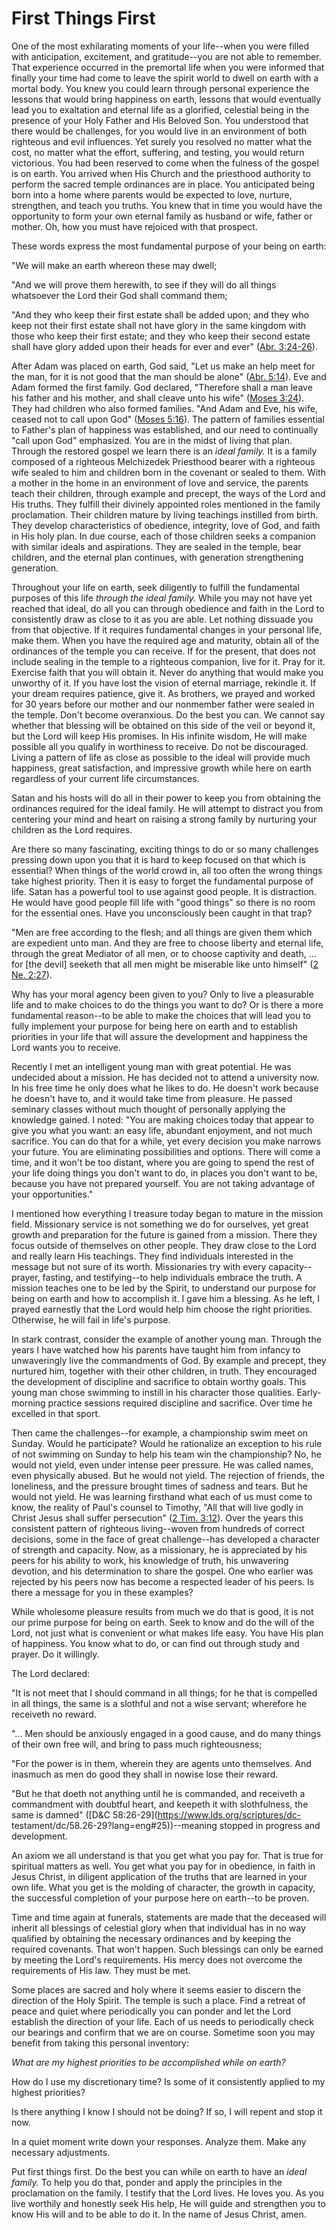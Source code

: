 # First Things First

One of the most exhilarating moments of your life--when you were filled with
anticipation, excitement, and gratitude--you are not able to remember. That
experience occurred in the premortal life when you were informed that finally
your time had come to leave the spirit world to dwell on earth with a mortal
body. You knew you could learn through personal experience the lessons that
would bring happiness on earth, lessons that would eventually lead you to
exaltation and eternal life as a glorified, celestial being in the presence of
your Holy Father and His Beloved Son. You understood that there would be
challenges, for you would live in an environment of both righteous and evil
influences. Yet surely you resolved no matter what the cost, no matter what
the effort, suffering, and testing, you would return victorious. You had been
reserved to come when the fulness of the gospel is on earth. You arrived when
His Church and the priesthood authority to perform the sacred temple
ordinances are in place. You anticipated being born into a home where parents
would be expected to love, nurture, strengthen, and teach you truths. You knew
that in time you would have the opportunity to form your own eternal family as
husband or wife, father or mother. Oh, how you must have rejoiced with that
prospect.

These words express the most fundamental purpose of your being on earth:

"We will make an earth whereon these may dwell;

"And we will prove them herewith, to see if they will do all things whatsoever
the Lord their God shall command them;

"And they who keep their first estate shall be added upon; and they who keep
not their first estate shall not have glory in the same kingdom with those who
keep their first estate; and they who keep their second estate shall have
glory added upon their heads for ever and ever" ([Abr.
3:24-26](https://www.lds.org/scriptures/pgp/abr/3.24-26?lang=eng#23)).

After Adam was placed on earth, God said, "Let us make an help meet for the
man, for it is not good that the man should be alone" ([Abr.
5:14](https://www.lds.org/scriptures/pgp/abr/5.14?lang=eng#13)). Eve and Adam
formed the first family. God declared, "Therefore shall a man leave his father
and his mother, and shall cleave unto his wife" ([Moses
3:24](https://www.lds.org/scriptures/pgp/moses/3.24?lang=eng#23)). They had
children who also formed families. "And Adam and Eve, his wife, ceased not to
call upon God" ([Moses
5:16](https://www.lds.org/scriptures/pgp/moses/5.16?lang=eng#15)). The pattern
of families essential to Father's plan of happiness was established, and our
need to continually "call upon God" emphasized. You are in the midst of living
that plan. Through the restored gospel we learn there is an _ideal family._ It
is a family composed of a righteous Melchizedek Priesthood bearer with a
righteous wife sealed to him and children born in the covenant or sealed to
them. With a mother in the home in an environment of love and service, the
parents teach their children, through example and precept, the ways of the
Lord and His truths. They fulfill their divinely appointed roles mentioned in
the family proclamation. Their children mature by living teachings instilled
from birth. They develop characteristics of obedience, integrity, love of God,
and faith in His holy plan. In due course, each of those children seeks a
companion with similar ideals and aspirations. They are sealed in the temple,
bear children, and the eternal plan continues, with generation strengthening
generation.

Throughout your life on earth, seek diligently to fulfill the fundamental
purposes of this life _through the ideal family._ While you may not have yet
reached that ideal, do all you can through obedience and faith in the Lord to
consistently draw as close to it as you are able. Let nothing dissuade you
from that objective. If it requires fundamental changes in your personal life,
make them. When you have the required age and maturity, obtain all of the
ordinances of the temple you can receive. If for the present, that does not
include sealing in the temple to a righteous companion, live for it. Pray for
it. Exercise faith that you will obtain it. Never do anything that would make
you unworthy of it. If you have lost the vision of eternal marriage, rekindle
it. If your dream requires patience, give it. As brothers, we prayed and
worked for 30 years before our mother and our nonmember father were sealed in
the temple. Don't become overanxious. Do the best you can. We cannot say
whether that blessing will be obtained on this side of the veil or beyond it,
but the Lord will keep His promises. In His infinite wisdom, He will make
possible all you qualify in worthiness to receive. Do not be discouraged.
Living a pattern of life as close as possible to the ideal will provide much
happiness, great satisfaction, and impressive growth while here on earth
regardless of your current life circumstances.

Satan and his hosts will do all in their power to keep you from obtaining the
ordinances required for the ideal family. He will attempt to distract you from
centering your mind and heart on raising a strong family by nurturing your
children as the Lord requires.

Are there so many fascinating, exciting things to do or so many challenges
pressing down upon you that it is hard to keep focused on that which is
essential? When things of the world crowd in, all too often the wrong things
take highest priority. Then it is easy to forget the fundamental purpose of
life. Satan has a powerful tool to use against good people. It is distraction.
He would have good people fill life with "good things" so there is no room for
the essential ones. Have you unconsciously been caught in that trap?

"Men are free according to the flesh; and all things are given them which are
expedient unto man. And they are free to choose liberty and eternal life,
through the great Mediator of all men, or to choose captivity and death, ... for
[the devil] seeketh that all men might be miserable like unto himself" ([2 Ne.
2:27](https://www.lds.org/scriptures/bofm/2-ne/2.27?lang=eng#26)).

Why has your moral agency been given to you? Only to live a pleasurable life
and to make choices to do the things you want to do? Or is there a more
fundamental reason--to be able to make the choices that will lead you to fully
implement your purpose for being here on earth and to establish priorities in
your life that will assure the development and happiness the Lord wants you to
receive.

Recently I met an intelligent young man with great potential. He was undecided
about a mission. He has decided not to attend a university now. In his free
time he only does what he likes to do. He doesn't work because he doesn't have
to, and it would take time from pleasure. He passed seminary classes without
much thought of personally applying the knowledge gained. I noted: "You are
making choices today that appear to give you what you want: an easy life,
abundant enjoyment, and not much sacrifice. You can do that for a while, yet
every decision you make narrows your future. You are eliminating possibilities
and options. There will come a time, and it won't be too distant, where you
are going to spend the rest of your life doing things you don't want to do, in
places you don't want to be, because you have not prepared yourself. You are
not taking advantage of your opportunities."

I mentioned how everything I treasure today began to mature in the mission
field. Missionary service is not something we do for ourselves, yet great
growth and preparation for the future is gained from a mission. There they
focus outside of themselves on other people. They draw close to the Lord and
really learn His teachings. They find individuals interested in the message
but not sure of its worth. Missionaries try with every capacity--prayer,
fasting, and testifying--to help individuals embrace the truth. A mission
teaches one to be led by the Spirit, to understand our purpose for being on
earth and how to accomplish it. I gave him a blessing. As he left, I prayed
earnestly that the Lord would help him choose the right priorities. Otherwise,
he will fail in life's purpose.

In stark contrast, consider the example of another young man. Through the
years I have watched how his parents have taught him from infancy to
unwaveringly live the commandments of God. By example and precept, they
nurtured him, together with their other children, in truth. They encouraged
the development of discipline and sacrifice to obtain worthy goals. This young
man chose swimming to instill in his character those qualities. Early-morning
practice sessions required discipline and sacrifice. Over time he excelled in
that sport.

Then came the challenges--for example, a championship swim meet on Sunday.
Would he participate? Would he rationalize an exception to his rule of not
swimming on Sunday to help his team win the championship? No, he would not
yield, even under intense peer pressure. He was called names, even physically
abused. But he would not yield. The rejection of friends, the loneliness, and
the pressure brought times of sadness and tears. But he would not yield. He
was learning firsthand what each of us must come to know, the reality of
Paul's counsel to Timothy, "All that will live godly in Christ Jesus shall
suffer persecution" ([2 Tim.
3:12](https://www.lds.org/scriptures/nt/2-tim/3.12?lang=eng#11)). Over the
years this consistent pattern of righteous living--woven from hundreds of
correct decisions, some in the face of great challenge--has developed a
character of strength and capacity. Now, as a missionary, he is appreciated by
his peers for his ability to work, his knowledge of truth, his unwavering
devotion, and his determination to share the gospel. One who earlier was
rejected by his peers now has become a respected leader of his peers. Is there
a message for you in these examples?

While wholesome pleasure results from much we do that is good, it is not our
prime purpose for being on earth. Seek to know and do the will of the Lord,
not just what is convenient or what makes life easy. You have His plan of
happiness. You know what to do, or can find out through study and prayer. Do
it willingly.

The Lord declared:

"It is not meet that I should command in all things; for he that is compelled
in all things, the same is a slothful and not a wise servant; wherefore he
receiveth no reward.

"... Men should be anxiously engaged in a good cause, and do many things of
their own free will, and bring to pass much righteousness;

"For the power is in them, wherein they are agents unto themselves. And
inasmuch as men do good they shall in nowise lose their reward.

"But he that doeth not anything until he is commanded, and receiveth a
commandment with doubtful heart, and keepeth it with slothfulness, the same is
damned" ([D&amp;C 58:26-29](https://www.lds.org/scriptures/dc-
testament/dc/58.26-29?lang=eng#25))--meaning stopped in progress and
development.

An axiom we all understand is that you get what you pay for. That is true for
spiritual matters as well. You get what you pay for in obedience, in faith in
Jesus Christ, in diligent application of the truths that are learned in your
own life. What you get is the molding of character, the growth in capacity,
the successful completion of your purpose here on earth--to be proven.

Time and time again at funerals, statements are made that the deceased will
inherit all blessings of celestial glory when that individual has in no way
qualified by obtaining the necessary ordinances and by keeping the required
covenants. That won't happen. Such blessings can only be earned by meeting the
Lord's requirements. His mercy does not overcome the requirements of His law.
They must be met.

Some places are sacred and holy where it seems easier to discern the direction
of the Holy Spirit. The temple is such a place. Find a retreat of peace and
quiet where periodically you can ponder and let the Lord establish the
direction of your life. Each of us needs to periodically check our bearings
and confirm that we are on course. Sometime soon you may benefit from taking
this personal inventory:

_What are my highest priorities to be accomplished while on earth?_

How do I use my discretionary time? Is some of it consistently applied to my
highest priorities?

Is there anything I know I should not be doing? If so, I will repent and stop
it now.

In a quiet moment write down your responses. Analyze them. Make any necessary
adjustments.

Put first things first. Do the best you can while on earth to have an _ideal
family._ To help you do that, ponder and apply the principles in the
proclamation on the family. I testify that the Lord lives. He loves you. As
you live worthily and honestly seek His help, He will guide and strengthen you
to know His will and to be able to do it. In the name of Jesus Christ, amen.


